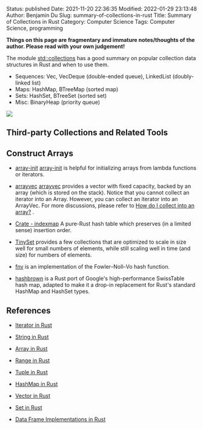 Status: published
Date: 2021-11-20 22:36:35
Modified: 2022-01-29 23:13:48
Author: Benjamin Du
Slug: summary-of-collections-in-rust
Title: Summary of Collections in Rust
Category: Computer Science
Tags: Computer Science, programming

**Things on this page are fragmentary and immature notes/thoughts of the author. Please read with your own judgement!**


The module 
[std::collections](https://doc.rust-lang.org/std/collections/index.html)
has a good summary on popular collection data structures in Rust 
and when to use them.

- Sequences: Vec, VecDeque (double-ended queue), LinkedList (doubly-linked list)
- Maps: HashMap, BTreeMap (sorted map)
- Sets: HashSet, BTreeSet (sorted set)
- Misc: BinaryHeap (priority queue)

![](https://user-images.githubusercontent.com/824507/151688238-88410b52-723d-4d31-bcb1-0a6c8580fb95.png)

## Third-party Collections and Related Tools

## Construct Arrays

- [array-init](https://crates.io/crates/array-init)
    [array-init](https://crates.io/crates/array-init)
    is helpful for initializing arrays from lambda functions or iterators.

- [arrayvec](https://crates.io/crates/arrayvec)
    [arrayvec](https://crates.io/crates/arrayvec)
    provides a vector with fixed capacity, 
    backed by an array (which is stored on the stack).
    Notice that you cannot collect an iterator into an Array.
    However,
    you can collect an iterator into an ArrayVec.
    For more discussions,
    please refer to
    [How do I collect into an array?](https://stackoverflow.com/questions/26757355/how-do-i-collect-into-an-array)
    .

- [Crate - indexmap](https://crates.io/crates/indexmap)
    A pure-Rust hash table which preserves (in a limited sense) insertion order.

- [TinySet](https://crates.io/crates/tinyset)
    provides a few collections that are optimized to scale in size well for small numbers of elements, 
    while still scaling well in time (and size) for numbers of elements.

- [fnv](https://crates.io/crates/fnv)
    is an implementation of the Fowler–Noll–Vo hash function.

- [hashbrown](https://crates.io/crates/hashbrown)
    is a Rust port of Google's high-performance SwissTable hash map, 
    adapted to make it a drop-in replacement for Rust's standard HashMap and HashSet types.

## References 

- [Iterator in Rust](http://www.legendu.net/misc/blog/rust-collection-iterator/)

- [String in Rust](http://www.legendu.net/misc/blog/rust-str/)

- [Array in Rust](http://www.legendu.net/misc/blog/rust-collection-array/)

- [Range in Rust](http://www.legendu.net/misc/blog/rust-collection-range/)

- [Tuple in Rust](http://www.legendu.net/misc/blog/rust-collection-tuple/)

- [HashMap in Rust](http://www.legendu.net/misc/blog/rust-hashmap/)

- [Vector in Rust](http://www.legendu.net/misc/blog/rust-vector/)

- [Set in Rust](http://www.legendu.net/misc/blog/set-in-rust/)

- [Data Frame Implementations in Rust](http://www.legendu.net/misc/blog/data-frame-implementations-in-rust/)
